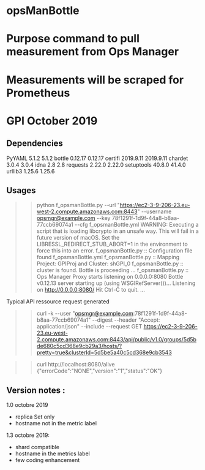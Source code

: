 # opsManBottle
# Purpose command to pull measurement from Ops Manager
# Measurements will be scraped for Prometheus
# GPI October 2019


## Dependencies

PyYAML	5.1.2	5.1.2
bottle	0.12.17	0.12.17
certifi	2019.9.11	2019.9.11
chardet	3.0.4	3.0.4
idna	2.8	2.8
requests	2.22.0	2.22.0
setuptools	40.8.0	41.4.0
urllib3	1.25.6	1.25.6


## Usages

>>  python f_opsmanBottle.py --url "https://ec2-3-9-206-23.eu-west-2.compute.amazonaws.com:8443" --username opsmgr@example.com --key 78f1291f-1d9f-44a8-b8aa-77ccb69074a1 --cfg f_opsmanBottle.yml 
WARNING: Executing a script that is loading libcrypto in an unsafe way. This will fail in a future version of macOS. Set the LIBRESSL_REDIRECT_STUB_ABORT=1 in the environment to force this into an error.
f_opsmanBottle.py :: Configuration file found f_opsmanBottle.yml
f_opsmanBottle.py :: Mapping Project: GPIProj and Cluster: shGPI_0
f_opsmanBottle.py :: cluster is found. Bottle is proceeding ... 
f_opsmanBottle.py :: Ops Manager Proxy starts listening on 0.0.0.0:8080
Bottle v0.12.13 server starting up (using WSGIRefServer())...
Listening on http://0.0.0.0:8080/
Hit Ctrl-C to quit.
...


Typical API ressource request generated
>> curl -k --user "opsmgr@example.com:78f1291f-1d9f-44a8-b8aa-77ccb69074a1" --digest  --header "Accept: application/json"  --include --request GET https://ec2-3-9-206-23.eu-west-2.compute.amazonaws.com:8443/api/public/v1.0/groups/5d5bde680c5cd368e9cb29a3/hosts/?pretty=true&clusterId=5d5be5a40c5cd368e9cb3543


>> curl http://localhost:8080/alive
{"errorCode":"NONE","version":"1","status":"OK"}


## Version notes :
1.0 octobre 2019
 - replica Set only
 - hostname not in the metric label

1.3 octobre 2019:
 - shard compatible
 - hostname in the metrics label
 - few coding enhancement


